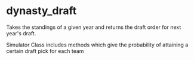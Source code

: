 # dynasty_draft

Takes the standings of a given year and returns the draft order for next year's draft.

Simulator Class includes methods which give the probability of attaining a certain draft pick for each team
